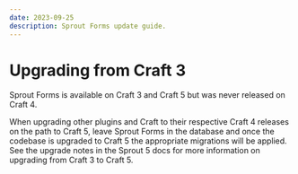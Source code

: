 ```yaml
---
date: 2023-09-25
description: Sprout Forms update guide.
---
```


# Upgrading from Craft 3

Sprout Forms is available on Craft 3 and Craft 5 but was never released on Craft 4.

When upgrading other plugins and Craft to their respective Craft 4 releases on the path to Craft 5, leave Sprout Forms in the database and once the codebase is upgraded to Craft 5 the appropriate migrations will be applied. See the upgrade notes in the Sprout 5 docs for more information on upgrading from Craft 3 to Craft 5. 


